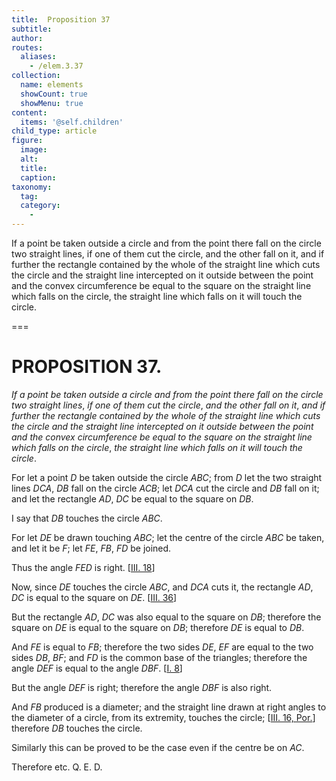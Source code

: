 ```yaml
---
title:  Proposition 37
subtitle: 
author:
routes:
  aliases:
    - /elem.3.37
collection:
  name: elements
  showCount: true
  showMenu: true
content:
  items: '@self.children'
child_type: article
figure:
  image:
  alt:
  title:
  caption:
taxonomy:
  tag:
  category:
    - 
---
```


<p><emph>If a point be taken outside a circle and from the point there fall on the circle two straight lines</emph>, <emph>if one of them cut the circle</emph>, <emph>and the other fall on it</emph>, <emph>and if further the rectangle contained by the whole of the straight line which cuts <pb n="76"/>the circle and the straight line intercepted on it outside between the point and the convex circumference be equal to the square on the straight line which falls on the circle</emph>, <emph>the straight line which falls on it will touch the circle</emph>. </p>

===

<h1>PROPOSITION 37.</h1>
<p><em>If a point be taken outside a circle and from the point there fall on the circle two straight lines</em>, <em>if one of them cut the circle</em>, <em>and the other fall on it</em>, <em>and if further the rectangle contained by the whole of the straight line which cuts <pb n="76"/>the circle and the straight line intercepted on it outside between the point and the convex circumference be equal to the square on the straight line which falls on the circle</em>, <em>the straight line which falls on it will touch the circle</em>. </p>

<p>For let a point <em>D</em> be taken outside the circle <em>ABC</em>; from <em>D</em> let the two straight lines <em>DCA</em>, <em>DB</em> fall on the circle <em>ACB</em>; let <em>DCA</em> cut the circle and <em>DB</em> fall on it; and let the rectangle <em>AD</em>, <em>DC</em> be equal to the square on <em>DB</em>. 
      </p>

<p>I say that <em>DB</em> touches the circle <em>ABC</em>. </p>

<p>For let <em>DE</em> be drawn touching <em>ABC</em>; let the centre of the circle <em>ABC</em> be taken, and let it be <em>F</em>; let <em>FE</em>, <em>FB</em>, <em>FD</em> be joined. </p>

<p>Thus the angle <em>FED</em> is right. [<a href="/elem.3.18">III. 18</a>] </p>

<p>Now, since <em>DE</em> touches the circle <em>ABC</em>, and <em>DCA</em> cuts it, the rectangle <em>AD</em>, <em>DC</em> is equal to the square on <em>DE</em>. [<a href="/elem.3.36">III. 36</a>] </p>

<p>But the rectangle <em>AD</em>, <em>DC</em> was also equal to the square on <em>DB</em>; therefore the square on <em>DE</em> is equal to the square on <em>DB</em>; <span class="center">therefore <em>DE</em> is equal to <em>DB</em>.</span>
      </p>

<p>And <em>FE</em> is equal to <em>FB</em>; therefore the two sides <em>DE</em>, <em>EF</em> are equal to the two sides <em>DB</em>, <em>BF</em>; and <em>FD</em> is the common base of the triangles; <span class="center">therefore the angle <em>DEF</em> is equal to the angle <em>DBF</em>. [<a href="/elem.1.8">I. 8</a>]</span>
      </p>

<p>But the angle <em>DEF</em> is right; <span class="center">therefore the angle <em>DBF</em> is also right.</span>
      </p>

<p>And <em>FB</em> produced is a diameter; and the straight line drawn at right angles to the diameter of a circle, from its extremity, touches the circle; [<a href="/elem.3.16.p.1">III. 16, Por.</a>] <span class="center">therefore <em>DB</em> touches the circle.</span>
      </p>

<p>Similarly this can be proved to be the case even if the centre be on <em>AC</em>. </p>

<p>Therefore etc. Q. E. D.</p>
